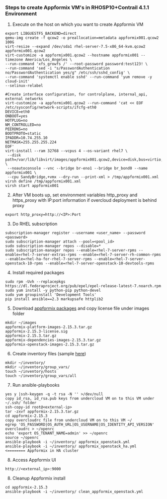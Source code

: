 ### Steps to create Appformix VM's in RHOSP10+Contrail 4.1.1 Environment

1. Execute on the host on which you want to create Appformix VM
```
export LIBGUESTFS_BACKEND=direct
qemu-img create -f qcow2 -o preallocation=metadata appformix001.qcow2 100G
virt-resize --expand /dev/sda1 rhel-server-7.5-x86_64-kvm.qcow2 appformix001.qcow2 
virt-customize -a appformix001.qcow2 --hostname appformix001 --timezone America/Los_Angeles \
--run-command 'xfs_growfs /' --root-password password:test123! \
--run-command 'sed -i "s/PasswordAuthentication no/PasswordAuthentication yes/g" /etc/ssh/sshd_config' \
--run-command 'systemctl enable sshd' --run-command 'yum remove -y cloud-init' 
--selinux-relabel

#Create interface configuration, for controlplane, internal_api, external networks
virt-customize -a appformix001.qcow2 --run-command 'cat << EOF /etc/sysconfig/network-scripts/ifcfg-eth0
DEVICE=eth0
ONBOOT=yes
HOTPLUG=no
NM_CONTROLLED=no
PEERDNS=no
BOOTPROTO=static
IPADDR=10.74.255.10
NETMASK=255.255.255.224
EOF'
virt-install --ram 32768 --vcpus 4 --os-variant rhel7 \
 --disk path=/var/lib/libvirt/images/appformix001.qcow2,device=disk,bus=virtio,format=qcow2 \
 --noautoconsole --vnc --bridge br-eno1 --bridge br_bond0 --name appformix001 \
 --cpu SandyBridge,+vmx --dry-run --print-xml > /tmp/appformix001.xml
virsh define /tmp/appformix001.xml 
virsh start appformix001
```
2. After VM boots up, set environment variables http_proxy and https_proxy with IP:port information if overcloud
   deployment is behind proxy
```
export http_proxy=http://<IP>:Port
```
3. Do RHEL subscription
```
subscription-manager register --username <user_name> --password <password>
sudo subscription-manager attach --pool=<pool_id>
sudo subscription-manager repos --disable=*
sudo subscription-manager repos --enable=rhel-7-server-rpms --enable=rhel-7-server-extras-rpms --enable=rhel-7-server-rh-common-rpms --enable=rhel-ha-for-rhel-7-server-rpms --enable=rhel-7-server-openstack-10-rpms --enable=rhel-7-server-openstack-10-devtools-rpms
```
4. Install required packages
```
sudo rpm -Uvh --replacepkgs https://dl.fedoraproject.org/pub/epel/epel-release-latest-7.noarch.rpm
sudo yum install -y python-pip python-devel
sudo yum groupinstall 'Development Tools'
pip install ansible==2.3 markupsafe httplib2
```
5. Download [appformix packages](https://www.juniper.net/support/downloads/?p=appformix) and copy license file under images folder
```
mkdir ~/images
appformix-platform-images-2.15.3.tar.gz
appformix-2.15.3-license.sig
appformix-2.15.3.tar.gz
appformix-dependencies-images-2.15.3.tar.gz
appformix-openstack-images-2.15.3.tar.gz
```
6. Create inventory files (sample [here](https://github.com/urao/RHOSP/tree/master/rhosp10-contrail411/appformix/inventory))
```
mkdir ~/inventory/
mkdir ~/inventory/group_vars/
touch ~/inventory/hosts
touch ~/inventory/group_vars/all
```
7. Run ansible-playbooks
```
yes y |ssh-keygen -q -t rsa -N '' >/dev/null
copy id_rsa, id_rsa.pub keys from undercloud VM on to this VM under ~/.ssh/ folder
ssh-copy-id root@<external-ip>
tar -zxvf appformix-2.15.3.tar.gz
cd appformix-2.15.3
copy overcloudrc file from undercloud VM on to this VM ~/
egrep 'OS_PASSWORD|OS_AUTH_URL|OS_USERNAME|OS_IDENTITY_API_VERSION' overcloudrc > ~/openrc
echo 'export OS_TENANT_NAME=admin' >> ~/openrc
source ~/openrc
ansible-playbook -i ~/inventory/ appformix_openstack.yml  
ansible-playbook -i ~/inventory/ appformix_openstack_ha.yml   <======== Appformix in HA cluster
```
8. Access Appformix UI
```
http://<external_ip>:9000
```
8. Cleanup Appformix install
```
cd appformix-2.15.3
ansible-playbook -i ~/inventory/ clean_appformix_openstack.yml  
```

